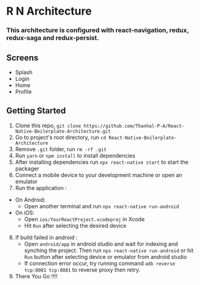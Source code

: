 # R N Architecture

### This architecture is configured with react-navigation, redux, redux-saga and redux-persist.

## Screens

* Splash
* Login
* Home
* Profile

## Getting Started

1. Clone this repo, `git clone https://github.com/Thanhal-P-A/React-Native-Boilerplate-Architecture.git`
2. Go to project's root directory, run `cd React-Native-Boilerplate-Architecture`
3. Remove `.git` folder, run `rm -rf .git`
4. Run `yarn` or `npm install` to install dependencies
5. After installing dependencies run `npx react-native start` to start the packager
6. Connect a mobile device to your development machine or open an emulator
7. Run the application :
  * On Android:
    * Open another terminal and run `npx react-native run-android`
  * On iOS:
    * Open `ios/YourReactProject.xcodeproj` in Xcode
    * Hit `Run` after selecting the desired device
8. If build failed in android :
    * Open `android/app` in android studio and wait for indexing and synching the project. Then run `npx react-native run-android` or hit `Run` button after selecting device or emulator from android studio
    * If connection error occur, try running command `adb reverse tcp:8081 tcp:8081` to reverse proxy then retry.
9. There You Go !!!!
